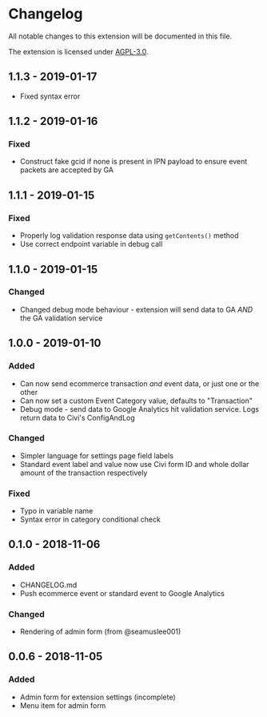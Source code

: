 # Changelog

All notable changes to this extension will be documented in this file.

The extension is licensed under [AGPL-3.0](LICENSE.txt).

## 1.1.3 - 2019-01-17

* Fixed syntax error

## 1.1.2 - 2019-01-16

### Fixed

* Construct fake gcid if none is present in IPN payload to ensure event packets are accepted by GA

## 1.1.1 - 2019-01-15

### Fixed

* Properly log validation response data using `getContents()` method
* Use correct endpoint variable in debug call

## 1.1.0 - 2019-01-15

### Changed

* Changed debug mode behaviour - extension will send data to GA _AND_ the GA validation service

## 1.0.0 - 2019-01-10

### Added

* Can now send ecommerce transaction _and_ event data, or just one or the other
* Can now set a custom Event Category value, defaults to "Transaction"
* Debug mode - send data to Google Analytics hit validation service. Logs return data to Civi's ConfigAndLog

### Changed

* Simpler language for settings page field labels
* Standard event label and value now use Civi form ID and whole dollar amount of the transaction respectively

### Fixed

* Typo in variable name
* Syntax error in category conditional check

## 0.1.0 - 2018-11-06

### Added

* CHANGELOG.md
* Push ecommerce event or standard event to Google Analytics

### Changed

* Rendering of admin form (from @seamuslee001)

## 0.0.6 - 2018-11-05

### Added

* Admin form for extension settings (incomplete)
* Menu item for admin form
